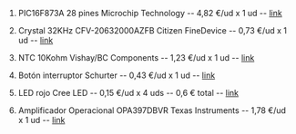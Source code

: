 1. PIC16F873A 28 pines Microchip Technology -- 4,82 €/ud x 1 ud --
[link](https://www.mouser.es/ProductDetail/Microchip-Technology/PIC16F873A-E-SO?qs=rh436G1KrYw0cpTSpOxOjQ%3D%3D)

2. Crystal 32KHz CFV-20632000AZFB Citizen FineDevice -- 0,73 €/ud x 1 ud --
[link](https://www.mouser.es/ProductDetail/Citizen-FineDevice/CFV-20632000AZFB?qs=byeeYqUIh0OaNx0Ju8%2FDbw%3D%3D)

3. NTC 10Kohm Vishay/BC Components -- 1,23 €/ud x 1 ud --
[link](https://www.mouser.es/ProductDetail/Vishay-BC-Components/NTCLE350E4103FLB0?qs=sGAEpiMZZMv0NwlthflBiw5q9k5PXlRvUgeKSGBurUA%3D)

4. Botón interruptor Schurter -- 0,43 €/ud x 1 ud --
[link](https://www.mouser.es/ProductDetail/Schurter/1301931424?qs=GIi83qBHgilkrMwKiiKACQ%3D%3D&mgh=1&vip=1&gclid=Cj0KCQiAu62QBhC7ARIsALXijXSUUMyjvqhzy5qK-pRrcAS0nCTLDvpNms5FvR8FubSB-2lUTFsvWGsaAiBoEALw_wcB)

5. LED rojo Cree LED -- 0,15 €/ud x 4 uds -- 0,6 € total -- 
[link](https://www.mouser.es/ProductDetail/Cree-LED/C5SMF-RJF-CT0W0BB2?qs=vnbNJPHmPnMRCSh39bwmBg%3D%3D&mgh=1&vip=1&gclid=Cj0KCQiAu62QBhC7ARIsALXijXQh0JEGMa4o77usi-pO5rnKRCRAMWFxSDPcBf-M01eS4lv0EaZR8BEaAvlDEALw_wcB)

6. Amplificador Operacional OPA397DBVR Texas Instruments -- 1,78 €/ud x 1 ud --
[link](https://www.mouser.es/ProductDetail/Texas-Instruments/OPA397DBVR?qs=sGAEpiMZZMtOXy69nW9rM6BfuZmTQ7xJiSyxjhUqld4KuuXNc%252BOdMA%3D%3D)


